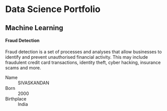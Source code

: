 # Data Science Portfolio
## Machine Learning
#### Fraud Detection

Fraud detection is a set of processes and analyses that allow businesses to identify and prevent unauthorised financial activity. This may include fraudulent credit card transactions, identity theft, cyber hacking, insurance scams and more.

<dl>
<dt>Name</dt>
<dd>SIVASKANDAN</dd>
<dt>Born</dt>
<dd>2000</dd>
<dt>Birthplace</dt>
<dd>India</dd>

</dl>

